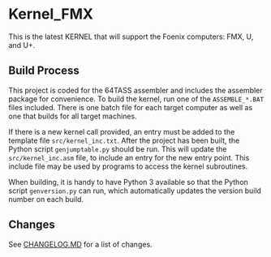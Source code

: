 # Kernel_FMX #

This is the latest KERNEL that will support the Foenix computers: FMX, U, and U+.

## Build Process ##

This project is coded for the 64TASS assembler and includes the assembler package for convenience. To build the kernel, run one of the `ASSEMBLE_*.BAT` files included. There is one batch file for each target computer as well as one that builds for all target machines.

If there is a new kernel call provided, an entry must be added to the template file `src/kernel_inc.txt`. After the project has been built, the Python script `genjumptable.py` should be run. This will update the `src/kernel_inc.asm` file, to include an entry for the new entry point. This include file may be used by programs to access the kernel subroutines.

When building, it is handy to have Python 3 available so that the Python script `genversion.py` can run, which automatically updates the version build number on each build.

## Changes ##

See [CHANGELOG.MD](docs/changelog.md) for a list of changes.
